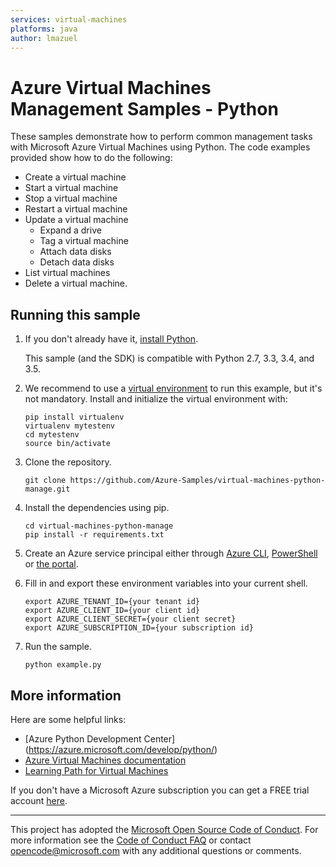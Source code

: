 ```yaml
---
services: virtual-machines
platforms: java
author: lmazuel
---
```


# Azure Virtual Machines Management Samples - Python
These samples demonstrate how to perform common management tasks with Microsoft Azure Virtual Machines using Python. The code examples provided show how to do the following:

- Create a virtual machine
- Start a virtual machine
- Stop a virtual machine
- Restart a virtual machine
- Update a virtual machine
	- Expand a drive
	- Tag a virtual machine
	- Attach data disks
	- Detach data disks
- List virtual machines
- Delete a virtual machine.


## Running this sample
1. If you don't already have it, [install Python](https://www.python.org/downloads/).

    This sample (and the SDK) is compatible with Python 2.7, 3.3, 3.4, and 3.5.

2. We recommend to use a [virtual environment](https://docs.python.org/3/tutorial/venv.html) to run this example, but it's not mandatory. Install and initialize the virtual environment with:

    ```
    pip install virtualenv
    virtualenv mytestenv
    cd mytestenv
    source bin/activate
    ```

3. Clone the repository.

    ```
    git clone https://github.com/Azure-Samples/virtual-machines-python-manage.git
    ```

4. Install the dependencies using pip.

    ```
    cd virtual-machines-python-manage
    pip install -r requirements.txt
    ```

5. Create an Azure service principal either through
[Azure CLI](http://azure.microsoft.com/documentation/articles/resource-group-authenticate-service-principal-cli/),
[PowerShell](http://azure.microsoft.com/documentation/articles/resource-group-authenticate-service-principal/)
or [the portal](http://azure.microsoft.com/documentation/articles/resource-group-create-service-principal-portal/).

6. Fill in and export these environment variables into your current shell. 

    ```
    export AZURE_TENANT_ID={your tenant id}
    export AZURE_CLIENT_ID={your client id}
    export AZURE_CLIENT_SECRET={your client secret}
    export AZURE_SUBSCRIPTION_ID={your subscription id}
    ```

7. Run the sample.

    ```
    python example.py
    ```
    
## More information

Here are some helpful links:

- [Azure Python Development Center] (https://azure.microsoft.com/develop/python/)
- [Azure Virtual Machines documentation](https://azure.microsoft.com/services/virtual-machines/)
- [Learning Path for Virtual Machines](https://azure.microsoft.com/documentation/learning-paths/virtual-machines/)

If you don't have a Microsoft Azure subscription you can get a FREE trial account [here](http://go.microsoft.com/fwlink/?LinkId=330212).

---

This project has adopted the [Microsoft Open Source Code of Conduct](https://opensource.microsoft.com/codeofconduct/). For more information see the [Code of Conduct FAQ](https://opensource.microsoft.com/codeofconduct/faq/) or contact [opencode@microsoft.com](mailto:opencode@microsoft.com) with any additional questions or comments.

